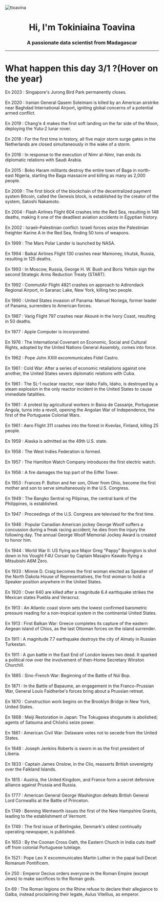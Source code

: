 
<p align="left"> <img src="https://komarev.com/ghpvc/?username=ttoavina&label=Profile%20views&color=0e75b6&style=flat" alt="ttoavina" /> </p>
<h1 align="center">Hi, I'm Tokiniaina Toavina</h1>
<h3 align="center">A passionate data scientist from Madagascar</h3>
    
<hr/>
<h1> What happen this day 3/1 ?(Hover on the year)</h1>

En 2023 : Singapore's Jurong Bird Park permanently closes.
<br/><br/>
En 2020 : Iranian General Qasem Soleimani is killed by an American airstrike near Baghdad International Airport, igniting global concerns of a potential armed conflict.
<br/><br/>
En 2019 : Chang'e 4 makes the first soft landing on the far side of the Moon, deploying the Yutu-2 lunar rover.
<br/><br/>
En 2018 : For the first time in history, all five major storm surge gates in the Netherlands are closed simultaneously in the wake of a storm.
<br/><br/>
En 2016 : In response to the execution of Nimr al-Nimr, Iran ends its diplomatic relations with Saudi Arabia.
<br/><br/>
En 2015 : Boko Haram militants destroy the entire town of Baga in north-east Nigeria, starting the Baga massacre and killing as many as 2,000 people.
<br/><br/>
En 2009 : The first block of the blockchain of the decentralized payment system Bitcoin, called the Genesis block, is established by the creator of the system, Satoshi Nakamoto.
<br/><br/>
En 2004 : Flash Airlines Flight 604 crashes into the Red Sea, resulting in 148 deaths, making it one of the deadliest aviation accidents in Egyptian history.
<br/><br/>
En 2002 : Israeli–Palestinian conflict: Israeli forces seize the Palestinian freighter Karine A in the Red Sea, finding 50 tons of weapons.
<br/><br/>
En 1999 : The Mars Polar Lander is launched by NASA.
<br/><br/>
En 1994 : Baikal Airlines Flight 130 crashes near Mamoney, Irkutsk, Russia, resulting in 125 deaths.
<br/><br/>
En 1993 : In Moscow, Russia, George H. W. Bush and Boris Yeltsin sign the second Strategic Arms Reduction Treaty (START).
<br/><br/>
En 1992 : CommutAir Flight 4821 crashes on approach to Adirondack Regional Airport, in Saranac Lake, New York, killing two people.
<br/><br/>
En 1990 : United States invasion of Panama: Manuel Noriega, former leader of Panama, surrenders to American forces.
<br/><br/>
En 1987 : Varig Flight 797 crashes near Akouré in the Ivory Coast, resulting in 50 deaths.
<br/><br/>
En 1977 : Apple Computer is incorporated.
<br/><br/>
En 1976 : The International Covenant on Economic, Social and Cultural Rights, adopted by the United Nations General Assembly, comes into force.
<br/><br/>
En 1962 : Pope John XXIII excommunicates Fidel Castro.
<br/><br/>
En 1961 : Cold War: After a series of economic retaliations against one another, the United States severs diplomatic relations with Cuba.
<br/><br/>
En 1961 : The SL-1 nuclear reactor, near Idaho Falls, Idaho, is destroyed by a steam explosion in the only reactor incident in the United States to cause immediate fatalities.
<br/><br/>
En 1961 : A protest by agricultural workers in Baixa de Cassanje, Portuguese Angola, turns into a revolt, opening the Angolan War of Independence, the first of the Portuguese Colonial Wars.
<br/><br/>
En 1961 : Aero Flight 311 crashes into the forest in Kvevlax, Finland, killing 25 people.
<br/><br/>
En 1959 : Alaska is admitted as the 49th U.S. state.
<br/><br/>
En 1958 : The West Indies Federation is formed.
<br/><br/>
En 1957 : The Hamilton Watch Company introduces the first electric watch.
<br/><br/>
En 1956 : A fire damages the top part of the Eiffel Tower.
<br/><br/>
En 1953 : Frances P. Bolton and her son, Oliver from Ohio, become the first mother and son to serve simultaneously in the U.S. Congress.
<br/><br/>
En 1949 : The Bangko Sentral ng Pilipinas, the central bank of the Philippines, is established.
<br/><br/>
En 1947 : Proceedings of the U.S. Congress are televised for the first time.
<br/><br/>
En 1946 : Popular Canadian American jockey George Woolf suffers a concussion during a freak racing accident; he dies from the injury the following day. The annual George Woolf Memorial Jockey Award is created to honor him.
<br/><br/>
En 1944 : World War II: US flying ace Major Greg "Pappy" Boyington is shot down in his Vought F4U Corsair by Captain Masajiro Kawato flying a Mitsubishi A6M Zero.
<br/><br/>
En 1933 : Minnie D. Craig becomes the first woman elected as Speaker of the North Dakota House of Representatives, the first woman to hold a Speaker position anywhere in the United States.
<br/><br/>
En 1920 : Over 640 are killed after a magnitude 6.4 earthquake strikes the Mexican states Puebla and Veracruz.
<br/><br/>
En 1913 : An Atlantic coast storm sets the lowest confirmed barometric pressure reading for a non-tropical system in the continental United States.
<br/><br/>
En 1913 : First Balkan War: Greece completes its capture of the eastern Aegean island of Chios, as the last Ottoman forces on the island surrender.
<br/><br/>
En 1911 : A magnitude 7.7 earthquake destroys the city of Almaty in Russian Turkestan.
<br/><br/>
En 1911 : A gun battle in the East End of London leaves two dead. It sparked a political row over the involvement of then-Home Secretary Winston Churchill.
<br/><br/>
En 1885 : Sino-French War: Beginning of the Battle of Núi Bop.
<br/><br/>
En 1871 : In the Battle of Bapaume, an engagement in the Franco-Prussian War, General Louis Faidherbe's forces bring about a Prussian retreat.
<br/><br/>
En 1870 : Construction work begins on the Brooklyn Bridge in New York, United States.
<br/><br/>
En 1868 : Meiji Restoration in Japan: The Tokugawa shogunate is abolished; agents of Satsuma and Chōshū seize power.
<br/><br/>
En 1861 : American Civil War: Delaware votes not to secede from the United States.
<br/><br/>
En 1848 : Joseph Jenkins Roberts is sworn in as the first president of Liberia.
<br/><br/>
En 1833 : Captain James Onslow, in the Clio, reasserts British sovereignty over the Falkland Islands.
<br/><br/>
En 1815 : Austria, the United Kingdom, and France form a secret defensive alliance against Prussia and Russia.
<br/><br/>
En 1777 : American General George Washington defeats British General Lord Cornwallis at the Battle of Princeton.
<br/><br/>
En 1749 : Benning Wentworth issues the first of the New Hampshire Grants, leading to the establishment of Vermont.
<br/><br/>
En 1749 : The first issue of Berlingske, Denmark's oldest continually operating newspaper, is published.
<br/><br/>
En 1653 : By the Coonan Cross Oath, the Eastern Church in India cuts itself off from colonial Portuguese tutelage.
<br/><br/>
En 1521 : Pope Leo X excommunicates Martin Luther in the papal bull Decet Romanum Pontificem.
<br/><br/>
En 250 : Emperor Decius orders everyone in the Roman Empire (except Jews) to make sacrifices to the Roman gods.
<br/><br/>
En 69 : The Roman legions on the Rhine refuse to declare their allegiance to Galba, instead proclaiming their legate, Aulus Vitellius, as emperor.
<br/><br/>
